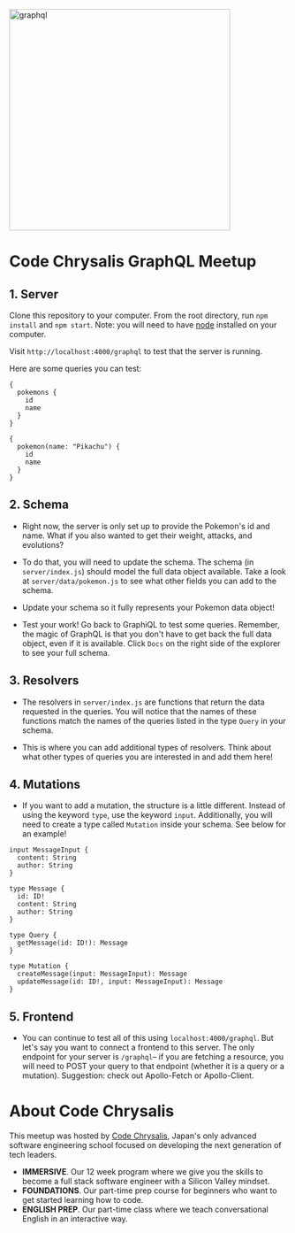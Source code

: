 <img src="https://cdn-images-1.medium.com/max/1000/1*IvCDlfi3vQfgyKO1eFv4jA.png" alt="graphql" width="400">

# Code Chrysalis GraphQL Meetup

## 1. Server

Clone this repository to your computer. From the root directory, run `npm install` and `npm start`. Note: you will need to have [node](https://nodejs.org/en/) installed on your computer.

Visit `http://localhost:4000/graphql` to test that the server is running. 

Here are some queries you can test:

```
{
  pokemons {
    id
    name
  }
}
```

```
{
  pokemon(name: "Pikachu") {
    id
    name
  }
}
```

## 2. Schema

- Right now, the server is only set up to provide the Pokemon's id and name. What if you also wanted to get their weight, attacks, and evolutions?

- To do that, you will need to update the schema. The schema (in `server/index.js`) should model the full data object available. Take a look at `server/data/pokemon.js` to see what other fields you can add to the schema.

- Update your schema so it fully represents your Pokemon data object!

- Test your work! Go back to GraphiQL to test some queries. Remember, the magic of GraphQL is that you don't have to get back the full data object, even if it is available. Click `Docs` on the right side of the explorer to see your full schema.

## 3. Resolvers

- The resolvers in `server/index.js` are functions that return the data requested in the queries. You will notice that the names of these functions match the names of the queries listed in the type `Query` in your schema.

- This is where you can add additional types of resolvers. Think about what other types of queries you are interested in and add them here!

## 4. Mutations

- If you want to add a mutation, the structure is a little different. Instead of using the keyword `type`, use the keyword `input`. Additionally, you will need to create a type called `Mutation` inside your schema. See below for an example!

```
input MessageInput {
  content: String
  author: String
}

type Message {
  id: ID!
  content: String
  author: String
}

type Query {
  getMessage(id: ID!): Message
}

type Mutation {
  createMessage(input: MessageInput): Message
  updateMessage(id: ID!, input: MessageInput): Message
}
```

## 5. Frontend

- You can continue to test all of this using `localhost:4000/graphql`. But let's say you want to connect a frontend to this server. The only endpoint for your server is `/graphql`– if you are fetching a resource, you will need to POST your query to that endpoint (whether it is a query or a mutation). Suggestion: check out Apollo-Fetch or Apollo-Client.


# About Code Chrysalis

This meetup was hosted by [Code Chrysalis](https://www.codechrysalis.io), Japan's only advanced software engineering school focused on developing the next generation of tech leaders.

- __IMMERSIVE__. Our 12 week program where we give you the skills to become a full stack software engineer with a Silicon Valley mindset.
- __FOUNDATIONS__. Our part-time prep course for beginners who want to get started learning how to code.
- __ENGLISH PREP__. Our part-time class where we teach conversational English in an interactive way.

